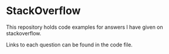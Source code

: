 # StackOverflow

This repository holds code examples for answers I have given on stackoverflow.

Links to each question can be found in the code file.

